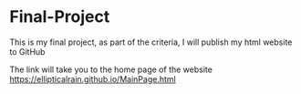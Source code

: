 # Final-Project
This is my final project, as part of the criteria, I will publish my html website to GitHub

The link will take you to the home page of the website
https://ellipticalrain.github.io/MainPage.html
